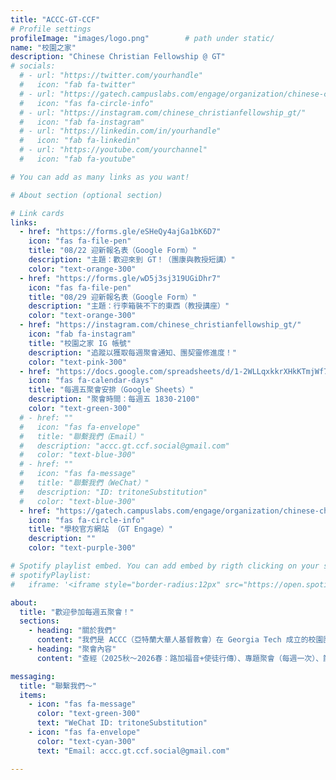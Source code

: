 ```yaml
---
title: "ACCC-GT-CCF"
# Profile settings
profileImage: "images/logo.png"        # path under static/
name: "校園之家"
description: "Chinese Christian Fellowship @ GT"
# socials:
  # - url: "https://twitter.com/yourhandle"
  #   icon: "fab fa-twitter"
  # - url: "https://gatech.campuslabs.com/engage/organization/chinese-christian-fellowship"
  #   icon: "fas fa-circle-info"
  # - url: "https://instagram.com/chinese_christianfellowship_gt/"
  #   icon: "fab fa-instagram"
  # - url: "https://linkedin.com/in/yourhandle"
  #   icon: "fab fa-linkedin"
  # - url: "https://youtube.com/yourchannel"
  #   icon: "fab fa-youtube"

# You can add as many links as you want!

# About section (optional section)

# Link cards
links:
  - href: "https://forms.gle/eSHeQy4ajGa1bK6D7"
    icon: "fas fa-file-pen"
    title: "08/22 迎新報名表（Google Form）"
    description: "主題：歡迎來到 GT！（團康與教授短講）"
    color: "text-orange-300"
  - href: "https://forms.gle/wD5j3sj319UGiDhr7"
    icon: "fas fa-file-pen"
    title: "08/29 迎新報名表（Google Form）"
    description: "主題：行李箱裝不下的東西（教授講座）"
    color: "text-orange-300"
  - href: "https://instagram.com/chinese_christianfellowship_gt/"
    icon: "fab fa-instagram"
    title: "校園之家 IG 帳號"
    description: "追蹤以獲取每週聚會通知、團契靈修進度！"
    color: "text-pink-300"
  - href: "https://docs.google.com/spreadsheets/d/1-2WLLqxkkrXHkKTmjWf7m58sFvTVKyxrTEToFYsoOvw/edit?usp=sharing"
    icon: "fas fa-calendar-days"
    title: "每週五聚會安排（Google Sheets）"
    description: "聚會時間：每週五 1830-2100"
    color: "text-green-300"
  # - href: ""
  #   icon: "fas fa-envelope"
  #   title: "聯繫我們（Email）"
  #   description: "accc.gt.ccf.social@gmail.com"
  #   color: "text-blue-300"
  # - href: ""
  #   icon: "fas fa-message"
  #   title: "聯繫我們（WeChat）"
  #   description: "ID: tritoneSubstitution"
  #   color: "text-blue-300"
  - href: "https://gatech.campuslabs.com/engage/organization/chinese-christian-fellowship"
    icon: "fas fa-circle-info"
    title: "學校官方網站 （GT Engage）"
    description: ""
    color: "text-purple-300"

# Spotify playlist embed. You can add embed by rigth clicking on your spotify playlist -> Share -> Copy embed. After copying the embed, replace it with the iframe below.
# spotifyPlaylist:
#   iframe: '<iframe style="border-radius:12px" src="https://open.spotify.com/embed/playlist/6zcsSLDrLiCpX8KDzNiIhS?utm_source=generator" width="100%" height="152" frameborder="0" allow="autoplay; clipboard-write; encrypted-media; fullscreen; picture-in-picture" loading="lazy"></iframe>'

about:
  title: "歡迎參加每週五聚會！"
  sections:
    - heading: "關於我們"
      content: "我們是 ACCC（亞特蘭大華人基督教會）在 Georgia Tech 成立的校園團契，也是亞特蘭大城中地區的校園福音事工。"
    - heading: "聚會內容"
      content: "查經（2025秋～2026春：路加福音+使徒行傳）、專題聚會（每週一次）、節日慶祝"

messaging:
  title: "聯繫我們～"
  items:
    - icon: "fas fa-message"
      color: "text-green-300"
      text: "WeChat ID: tritoneSubstitution"
    - icon: "fas fa-envelope"
      color: "text-cyan-300"
      text: "Email: accc.gt.ccf.social@gmail.com"

---
```


